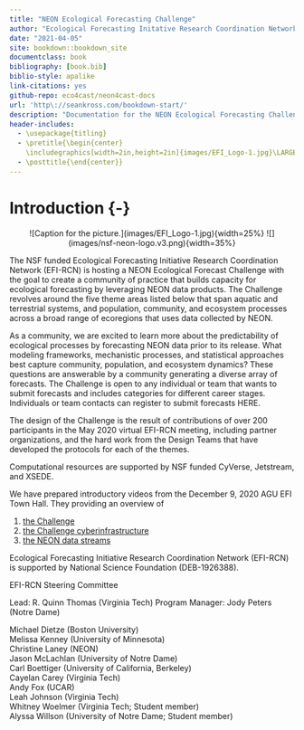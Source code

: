 ```yaml
--- 
title: "NEON Ecological Forecasting Challenge"
author: "Ecological Forecasting Initative Research Coordination Network"
date: "2021-04-05"
site: bookdown::bookdown_site
documentclass: book
bibliography: [book.bib]
biblio-style: apalike
link-citations: yes
github-repo: eco4cast/neon4cast-docs
url: 'http\://seankross.com/bookdown-start/'
description: "Documentation for the NEON Ecological Forecasting Challenge"
header-includes:
  - \usepackage{titling}
  - \pretitle{\begin{center}
    \includegraphics[width=2in,height=2in]{images/EFI_Logo-1.jpg}\LARGE\\}
  - \posttitle{\end{center}}
---
```



# Introduction {-}

<center>
![Caption for the picture.](images/EFI_Logo-1.jpg){width=25%} 
![](images/nsf-neon-logo.v3.png){width=35%} 
</center>


The NSF funded Ecological Forecasting Initiative Research Coordination Network (EFI-RCN) is hosting a NEON Ecological Forecast Challenge with the goal to create a community of practice that builds capacity for ecological forecasting by leveraging NEON data products. The Challenge revolves around the five theme areas listed below that span aquatic and terrestrial systems, and population, community, and ecosystem processes across a broad range of ecoregions that uses data collected by NEON.

As a community, we are excited to learn more about the predictability of ecological processes by forecasting NEON data prior to its release.  What modeling frameworks, mechanistic processes, and statistical approaches best capture community, population, and ecosystem dynamics? These questions are answerable by a community generating a diverse array of forecasts.  The Challenge is open to any individual or team that wants to submit forecasts and includes categories for different career stages. Individuals or team contacts can register to submit forecasts HERE.

The design of the Challenge is the result of contributions of over 200 participants in the May 2020 virtual EFI-RCN meeting, including partner organizations, and the hard work from the Design Teams that have developed the protocols for each of the themes.

Computational resources are supported by NSF funded CyVerse, Jetstream, and XSEDE.

We have prepared introductory videos from the December 9, 2020 AGU EFI Town Hall.  They providing an overview of 
   
1. [the Challenge](https://www.youtube.com/watch?v=deWuTLGspJg&feature=youtu.be)  
2. [the Challenge cyberinfrastructure](https://www.youtube.com/watch?v=-tH4dG3yO3U)  
3. [the NEON data streams](https://www.youtube.com/watch?v=3viG7QNGvK8&feature=youtu.be)  

Ecological Forecasting Initiative Research Coordination Network (EFI-RCN) is supported by National Science Foundation (DEB-1926388).

EFI-RCN Steering Committee

Lead: R. Quinn Thomas (Virginia Tech)
Program Manager: Jody Peters (Notre Dame)

Michael Dietze (Boston University)  
Melissa Kenney (University of Minnesota)   
Christine Laney (NEON)   
Jason McLachlan (University of Notre Dame)   
Carl Boettiger (University of California, Berkeley)   
Cayelan Carey (Virginia Tech)   
Andy Fox (UCAR)   
Leah Johnson (Virginia Tech)   
Whitney Woelmer (Virginia Tech; Student member)   
Alyssa Willson (University of Notre Dame; Student member)  


